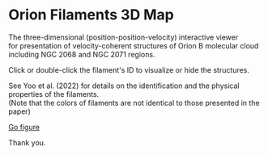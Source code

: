 # Orion Filaments 3D Map
 
The three-dimensional (position-position-velocity) interactive viewer \
for presentation of velocity-coherent structures of Orion B molecular cloud including NGC 2068 and NGC 2071 regions.

Click or double-click the filament's ID to visualize or hide the structures.

See Yoo et al. (2022) for details on the identification and the physical properties of the filaments.\
(Note that the colors of filaments are not identical to those presented in the paper)


[Go figure](./figure.html) 

Thank you.

